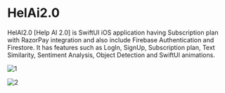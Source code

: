 # HelAi2.0

HelAI2.0 [Help AI 2.0] is SwiftUI iOS application having Subscription plan with RazorPay integration and also include Firebase Authentication and Firestore. It has features such as LogIn, SignUp, Subscription plan, Text Similarity, Sentiment Analysis, Object Detection and SwiftUI animations.

![1](https://github.com/Dr-Groot/HelAi2.0/assets/63160825/d1e6ac4c-aeea-4861-9512-27c26181971c)

![2](https://github.com/Dr-Groot/HelAi2.0/assets/63160825/a1a6cd12-1216-468a-a9cb-5793642b315b)
